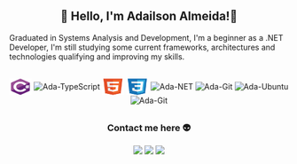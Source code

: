  

<h2 align="Center">👋 Hello, I'm Adailson Almeida!🤖</h2> 

Graduated in Systems Analysis and Development, I'm a beginner as a .NET Developer, 
I'm still studying some current frameworks, architectures and technologies qualifying and improving my skills.

 
 <div align="center" style="display: inline_block"><br>
  <img align="center" alt="Rafa-Csharp" height="30" width="40" src="https://raw.githubusercontent.com/devicons/devicon/master/icons/csharp/csharp-original.svg">
  <img align="center" alt="Ada-TypeScript" height="30" width="40" src="https://cdn.jsdelivr.net/gh/devicons/devicon/icons/typescript/typescript-original.svg">
  <img align="center" alt="Rafa-HTML" height="30" width="40" src="https://raw.githubusercontent.com/devicons/devicon/master/icons/html5/html5-original.svg">
  <img align="center" alt="Rafa-CSS" height="30" width="40" src="https://raw.githubusercontent.com/devicons/devicon/master/icons/css3/css3-original.svg">
  <img  align="center" alt="Ada-NET" height="30" width="40" src="https://cdn.jsdelivr.net/gh/devicons/devicon/icons/dotnetcore/dotnetcore-original.svg" />
  <img  align="center" alt="Ada-Git" height="30" width="40" src="https://cdn.jsdelivr.net/gh/devicons/devicon/icons/angularjs/angularjs-original.svg" />
  <img  align="center" alt="Ada-Ubuntu" height="30" width="40" src="https://cdn.jsdelivr.net/gh/devicons/devicon/icons/ubuntu/ubuntu-plain.svg" />
  <img  align="center" alt="Ada-Git" height="30" width="40" src="https://cdn.jsdelivr.net/gh/devicons/devicon/icons/git/git-original.svg" />
 
   
  </div>

  ##   

 <div align="center">
    <h3>Contact me here 👽</h3>
     <a href="https://www.linkedin.com/in/adailson-almeida-797689189" target="_blank"><img src="https://img.shields.io/badge/-LinkedIn-%230077B5?style=for-the-badge&logo=linkedin&logoColor=white" target="_blank"></a>
  <a href = "mailto:adayllson.almeida@gmail.com"><img src="https://img.shields.io/badge/-Gmail-%23333?style=for-the-badge&logo=gmail&logoColor=red" target="_blank"></a>
   <a href="https://instagram.com/adaylsonalmeida" target="_blank"><img src="https://img.shields.io/badge/-Instagram-%23E4405F?style=for-the-badge&logo=instagram&logoColor=white" target="_blank"></a>
 </div>
 
 
